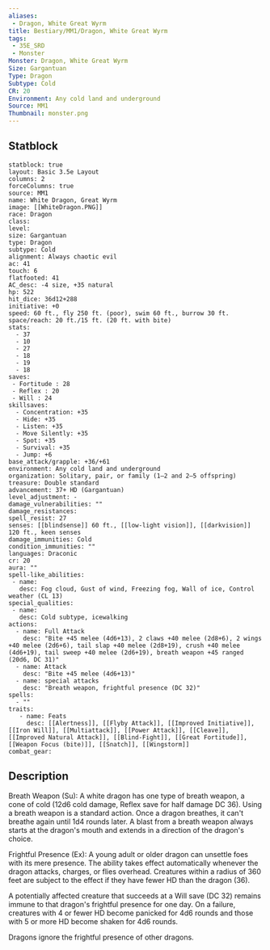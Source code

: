 ```yaml
---
aliases:
 - Dragon, White Great Wyrm
title: Bestiary/MM1/Dragon, White Great Wyrm
tags:
 - 35E_SRD
 - Monster
Monster: Dragon, White Great Wyrm
Size: Gargantuan
Type: Dragon
Subtype: Cold
CR: 20
Environment: Any cold land and underground
Source: MM1
Thumbnail: monster.png
---
```


## Statblock

```statblock
statblock: true
layout: Basic 3.5e Layout
columns: 2
forceColumns: true
source: MM1 
name: White Dragon, Great Wyrm
image: [[WhiteDragon.PNG]]
race: Dragon
class: 
level: 
size: Gargantuan
type: Dragon
subtype: Cold
alignment: Always chaotic evil
ac: 41
touch: 6
flatfooted: 41
AC_desc: -4 size, +35 natural
hp: 522
hit_dice: 36d12+288
initiative: +0
speed: 60 ft., fly 250 ft. (poor), swim 60 ft., burrow 30 ft.
space/reach: 20 ft./15 ft. (20 ft. with bite)
stats:
  - 37
  - 10
  - 27
  - 18
  - 19
  - 18
saves:
 - Fortitude : 28
 - Reflex : 20
 - Will : 24
skillsaves:
  - Concentration: +35
  - Hide: +35
  - Listen: +35
  - Move Silently: +35
  - Spot: +35
  - Survival: +35
  - Jump: +6
base_attack/grapple: +36/+61
environment: Any cold land and underground
organization: Solitary, pair, or family (1–2 and 2–5 offspring)
treasure: Double standard
advancement: 37+ HD (Gargantuan)
level_adjustment: -
damage_vulnerabilities: ""
damage_resistances: 
spell_resist: 27
senses: [[blindsense]] 60 ft., [[low-light vision]], [[darkvision]] 120 ft., keen senses
damage_immunities: Cold
condition_immunities: ""
languages: Draconic
cr: 20
aura: ""
spell-like_abilities:
 - name: 
   desc: Fog cloud, Gust of wind, Freezing fog, Wall of ice, Control weather (CL 13)
special_qualities:
 - name:
   desc: Cold subtype, icewalking
actions:
  - name: Full Attack
    desc: "Bite +45 melee (4d6+13), 2 claws +40 melee (2d8+6), 2 wings +40 melee (2d6+6), tail slap +40 melee (2d8+19), crush +40 melee (4d6+19), tail sweep +40 melee (2d6+19), breath weapon +45 ranged (20d6, DC 31)"
  - name: Attack
    desc: "Bite +45 melee (4d6+13)"
  - name: special attacks
    desc: "Breath weapon, frightful presence (DC 32)"
spells:
  - ""
traits:
   - name: Feats
     desc: [[Alertness]], [[Flyby Attack]], [[Improved Initiative]], [[Iron Will]], [[Multiattack]], [[Power Attack]], [[Cleave]], [[Improved Natural Attack]], [[Blind-Fight]], [[Great Fortitude]], [[Weapon Focus (bite)]], [[Snatch]], [[Wingstorm]]
combat_gear:  
```

## Description






Breath Weapon (Su): A white dragon has one type of breath weapon, a cone of cold (12d6 cold damage, Reflex save for half damage DC 36). Using a breath weapon is a standard action. Once a dragon breathes, it can't breathe again until 1d4 rounds later. A blast from a breath weapon always starts at the dragon's mouth and extends in a direction of the dragon's choice.

Frightful Presence (Ex): A young adult or older dragon can unsettle foes with its mere presence. The ability takes effect automatically whenever the dragon attacks, charges, or flies overhead. Creatures within a radius of 360 feet are subject to the effect if they have fewer HD than the dragon (36).

A potentially affected creature that succeeds at a Will save (DC 32) remains immune to that dragon's frightful presence for one day. On a failure, creatures with 4 or fewer HD become panicked for 4d6 rounds and those with 5 or more HD become shaken for 4d6 rounds.

Dragons ignore the frightful presence of other dragons.
